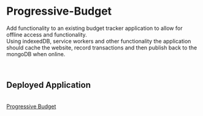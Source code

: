 # Progressive-Budget
Add functionality to an existing budget tracker application to allow for offline access and functionality. 
<br />
Using indexedDB, service workers and other functionality the application should cache the website, record transactions and then publish back to the mongoDB when online.
<br />



<br />
<h2>Deployed Application</h2>
<br />
<a href "https://progressivebudget1.herokuapp.com/" target = "_blank">Progressive Budget</a>
